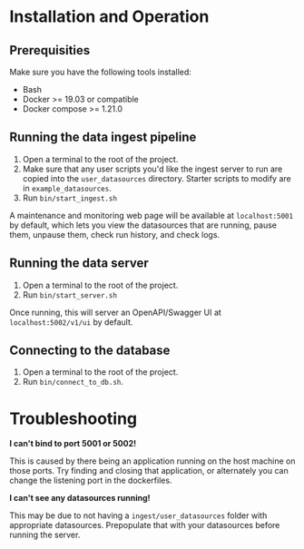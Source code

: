 # Installation and Operation

## Prerequisities

Make sure you have the following tools installed:

* Bash
* Docker >= 19.03 or compatible
* Docker compose >= 1.21.0

## Running the data ingest pipeline

1. Open a terminal to the root of the project.
2. Make sure that any user scripts you'd like the ingest server to run are copied into the `user_datasources` directory. Starter scripts to modify are in `example_datasources`.
3. Run `bin/start_ingest.sh`

A maintenance and monitoring web page will be available at `localhost:5001` by default, which lets you view the datasources that are running, pause them, unpause them, check run history, and check logs.

## Running the data server

1. Open a terminal to the root of the project.
2. Run `bin/start_server.sh`

Once running, this will server an OpenAPI/Swagger UI at `localhost:5002/v1/ui` by default.

## Connecting to the database

1. Open a terminal to the root of the project.
2. Run `bin/connect_to_db.sh`.

# Troubleshooting

**I can't bind to port 5001 or 5002!**

This is caused by there being an application running on the host machine on those ports. Try finding and closing that application, or alternately you can change the listening port in the dockerfiles.

**I can't see any datasources running!**

This may be due to not having a `ingest/user_datasources` folder with appropriate datasources. Prepopulate that with your datasources before running the server.

